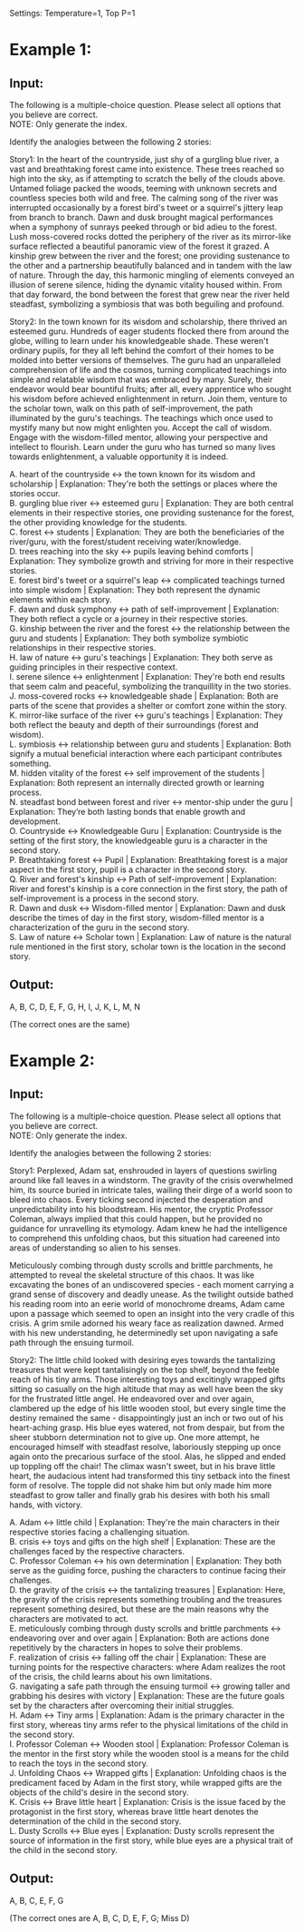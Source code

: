 Settings: Temperature=1, Top P=1
# Example 1:
## Input:

The following is a multiple-choice question. Please select all options that you believe are correct.\
NOTE: Only generate the index.

Identify the analogies between the following 2 stories:

Story1: In the heart of the countryside, just shy of a gurgling blue river, a vast and breathtaking forest came into existence. These trees reached so high into the sky, as if attempting to scratch the belly of the clouds above. Untamed foliage packed the woods, teeming with unknown secrets and countless species both wild and free. The calming song of the river was interrupted occasionally by a forest bird's tweet or a squirrel's jittery leap from branch to branch. Dawn and dusk brought magical performances when a symphony of sunrays peeked through or bid adieu to the forest. Lush moss-covered rocks dotted the periphery of the river as its mirror-like surface reflected a beautiful panoramic view of the forest it grazed. A kinship grew between the river and the forest; one providing sustenance to the other and a partnership beautifully balanced and in tandem with the law of nature. Through the day, this harmonic mingling of elements conveyed an illusion of serene silence, hiding the dynamic vitality housed within. From that day forward, the bond between the forest that grew near the river held steadfast, symbolizing a symbiosis that was both beguiling and profound.

Story2: In the town known for its wisdom and scholarship, there thrived an esteemed guru. Hundreds of eager students flocked there from around the globe, willing to learn under his knowledgeable shade. These weren't ordinary pupils, for they all left behind the comfort of their homes to be molded into better versions of themselves. The guru had an unparalleled comprehension of life and the cosmos, turning complicated teachings into simple and relatable wisdom that was embraced by many. Surely, their endeavor would bear bountiful fruits; after all, every apprentice who sought his wisdom before achieved enlightenment in return. Join them, venture to the scholar town, walk on this path of self-improvement, the path illuminated by the guru's teachings. The teachings which once used to mystify many but now might enlighten you. Accept the call of wisdom. Engage with the wisdom-filled mentor, allowing your perspective and intellect to flourish. Learn under the guru who has turned so many lives towards enlightenment, a valuable opportunity it is indeed.

A. heart of the countryside <-> the town known for its wisdom and scholarship | Explanation: They're both the settings or places where the stories occur.\
B. gurgling blue river <-> esteemed guru | Explanation: They are both central elements in their respective stories, one providing sustenance for the forest, the other providing knowledge for the students.\
C. forest <-> students | Explanation: They are both the beneficiaries of the river/guru, with the forest/student receiving water/knowledge.\
D. trees reaching into the sky <-> pupils leaving behind comforts | Explanation: They symbolize growth and striving for more in their respective stories.\
E. forest bird's tweet or a squirrel's leap <-> complicated teachings turned into simple wisdom | Explanation: They both represent the dynamic elements within each story.\
F. dawn and dusk symphony <-> path of self-improvement | Explanation: They both reflect a cycle or a journey in their respective stories.\
G. kinship between the river and the forest <-> the relationship between the guru and students | Explanation: They both symbolize symbiotic relationships in their respective stories.\
H. law of nature <-> guru's teachings | Explanation: They both serve as guiding principles in their respective context.\
I. serene silence <-> enlightenment | Explanation: They're both end results that seem calm and peaceful, symbolizing the tranquillity in the two stories. \
J. moss-covered rocks <-> knowledgeable shade | Explanation: Both are parts of the scene that provides a shelter or comfort zone within the story. \
K. mirror-like surface of the river <-> guru's teachings | Explanation: They both reflect the beauty and depth of their surroundings (forest and wisdom). \
L. symbiosis <-> relationship between guru and students | Explanation: Both signify a mutual beneficial interaction where each participant contributes something. \
M. hidden vitality of the forest <-> self improvement of the students | Explanation: Both represent an internally directed growth or learning process. \
N. steadfast bond between forest and river <-> mentor-ship under the guru | Explanation: They’re both lasting bonds that enable growth and development.\
O. Countryside <-> Knowledgeable Guru | Explanation: Countryside is the setting of the first story, the knowledgeable guru is a character in the second story. \
P. Breathtaking forest <-> Pupil | Explanation: Breathtaking forest is a major aspect in the first story, pupil is a character in the second story.\
Q. River and forest's kinship <-> Path of self-improvement | Explanation: River and forest's kinship is a core connection in the first story, the path of self-improvement is a process in the second story.\
R. Dawn and dusk <-> Wisdom-filled mentor | Explanation: Dawn and dusk describe the times of day in the first story, wisdom-filled mentor is a characterization of the guru in the second story.\
S. Law of nature <-> Scholar town | Explanation: Law of nature is the natural rule mentioned in the first story, scholar town is the location in the second story.

## Output:

A, B, C, D, E, F, G, H, I, J, K, L, M, N

(The correct ones are the same)

# Example 2:
## Input:

The following is a multiple-choice question. Please select all options that you believe are correct.\
NOTE: Only generate the index.

Identify the analogies between the following 2 stories:

Story1: Perplexed, Adam sat, enshrouded in layers of questions swirling around like fall leaves in a windstorm. The gravity of the crisis overwhelmed him, its source buried in intricate tales, wailing their dirge of a world soon to bleed into chaos. Every ticking second injected the desperation and unpredictability into his bloodstream. His mentor, the cryptic Professor Coleman, always implied that this could happen, but he provided no guidance for unravelling its etymology. Adam knew he had the intelligence to comprehend this unfolding chaos, but this situation had careened into areas of understanding so alien to his senses.

Meticulously combing through dusty scrolls and brittle parchments, he attempted to reveal the skeletal structure of this chaos. It was like excavating the bones of an undiscovered species - each moment carrying a grand sense of discovery and deadly unease. As the twilight outside bathed his reading room into an eerie world of monochrome dreams, Adam came upon a passage which seemed to open an insight into the very cradle of this crisis. A grim smile adorned his weary face as realization dawned. Armed with his new understanding, he determinedly set upon navigating a safe path through the ensuing turmoil.

Story2: The little child looked with desiring eyes towards the tantalizing treasures that were kept tantalisingly on the top shelf, beyond the feeble reach of his tiny arms. Those interesting toys and excitingly wrapped gifts sitting so casually on the high altitude that may as well have been the sky for the frustrated little angel. He endeavored over and over again, clambered up the edge of his little wooden stool, but every single time the destiny remained the same - disappointingly just an inch or two out of his heart-aching grasp. His blue eyes watered, not from despair, but from the sheer stubborn determination not to give up. One more attempt, he encouraged himself with steadfast resolve, laboriously stepping up once again onto the precarious surface of the stool. Alas, he slipped and ended up toppling off the chair! The climax wasn't sweet, but in his brave little heart, the audacious intent had transformed this tiny setback into the finest form of resolve. The topple did not shake him but only made him more steadfast to grow taller and finally grab his desires with both his small hands, with victory.

A. Adam <-> little child | Explanation: They're the main characters in their respective stories facing a challenging situation.\
B. crisis <-> toys and gifts on the high shelf | Explanation: These are the challenges faced by the respective characters.\
C. Professor Coleman <-> his own determination | Explanation: They both serve as the guiding force, pushing the characters to continue facing their challenges.\
D. the gravity of the crisis <-> the tantalizing treasures | Explanation: Here, the gravity of the crisis represents something troubling and the treasures represent something desired, but these are the main reasons why the characters are motivated to act.\
E. meticulously combing through dusty scrolls and brittle parchments <-> endeavoring over and over again | Explanation: Both are actions done repetitively by the characters in hopes to solve their problems.\
F. realization of crisis <-> falling off the chair | Explanation: These are turning points for the respective characters: where Adam realizes the root of the crisis, the child learns about his own limitations.\
G. navigating a safe path through the ensuing turmoil <-> growing taller and grabbing his desires with victory | Explanation: These are the future goals set by the characters after overcoming their initial struggles.\
H. Adam <-> Tiny arms | Explanation: Adam is the primary character in the first story, whereas tiny arms refer to the physical limitations of the child in the second story.\
I. Professor Coleman <-> Wooden stool | Explanation: Professor Coleman is the mentor in the first story while the wooden stool is a means for the child to reach the toys in the second story.\
J. Unfolding Chaos <-> Wrapped gifts | Explanation: Unfolding chaos is the predicament faced by Adam in the first story, while wrapped gifts are the objects of the child's desire in the second story.\
K. Crisis <-> Brave little heart | Explanation: Crisis is the issue faced by the protagonist in the first story, whereas brave little heart denotes the determination of the child in the second story. \
L. Dusty Scrolls <-> Blue eyes | Explanation: Dusty scrolls represent the source of information in the first story, while blue eyes are a physical trait of the child in the second story.

## Output:

A, B, C, E, F, G

(The correct ones are A, B, C, D, E, F, G; Miss D)